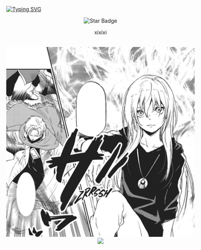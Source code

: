 [![Typing SVG](https://readme-typing-svg.demolab.com/?lines=Hello+My+Name+Is+Ciel';I'am+a+Human)](https://git.io/typing-svg)

<div align="center">
<img src="https://img.shields.io/static/v1?label=%F0%9F%8C%9F&message=Let's%20Make%20It%20Work!&style=style=flat&color=8A2BE2" alt="Star Badge"/>

<br/>
  
<p align="center">
  xixixi
</p>

<br/>

<div align="center">
  <img src="./ciel.jpg" alt="Wallpaper" width="835">
</div>

<div align="center">
  <a href="https://github.com/ManasCielAi">
    <img src="https://skillicons.dev/icons?i=js,html,css,c,discord,github,ai,linkedin,py,twitter,vscode" />
  </a>
</div>
